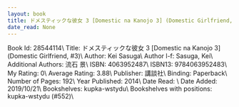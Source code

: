 ```yaml
---
layout: book
title: ドメスティックな彼女 3 [Domestic na Kanojo 3] (Domestic Girlfriend,  no. 3)
date_read: None
---
```


Book Id: 28544114\ 
Title: ドメスティックな彼女 3 [Domestic na Kanojo 3] (Domestic Girlfriend, #3)\ 
Author: Kei Sasuga\ 
Author l-f: Sasuga, Kei\ 
Additional Authors: 流石 景\ 
ISBN: 4063952487\ 
ISBN13: 9784063952483\ 
My Rating: 0\ 
Average Rating: 3.88\ 
Publisher: 講談社\ 
Binding: Paperback\ 
Number of Pages: 192\ 
Year Published: 2014\ 
Date Read: \ 
Date Added: 2019/10/21\ 
Bookshelves: kupka-wstydu\ 
Bookshelves with positions: kupka-wstydu (#552)\ 

